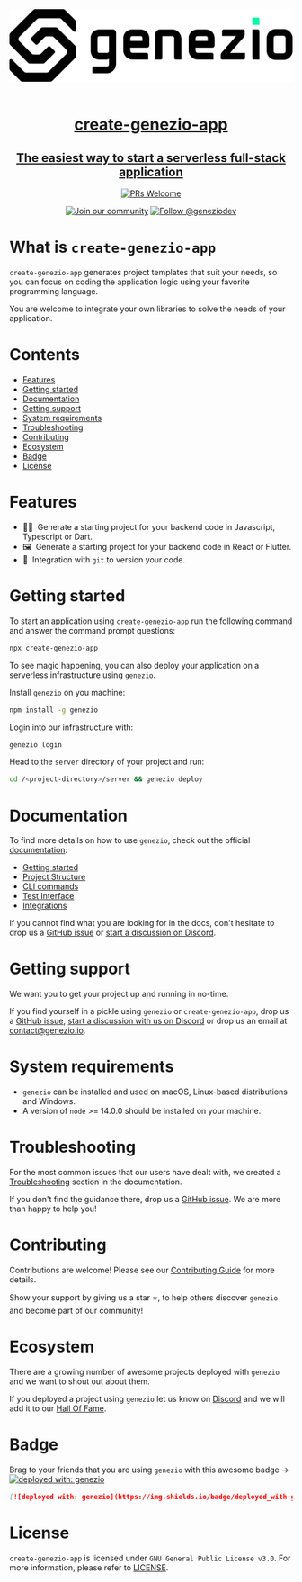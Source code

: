 <div align="center"> <a href="https://genez.io/">

<picture>
  <source media="(prefers-color-scheme: dark)" srcset="https://github.com/genez-io/graphics/raw/HEAD/svg/Logo_Genezio_White.svg">
  <source media="(prefers-color-scheme: light)" srcset="https://github.com/genez-io/graphics/raw/HEAD/svg/Logo_Genezio_Black.svg">
  <img alt="genezio logo" src="https://github.com/genez-io/graphics/raw/HEAD/svg/Logo_Genezio_Black.svg">
</picture>

</div>

<br>

<div align="center">
<h1>create-genezio-app</h1>
<h2>The easiest way to start a serverless full-stack application</h2>
</div>

<div align="center">

<!-- [![npm-downloads](https://img.shields.io/npm/dm/create-genezio-app.svg?style=flat&label=npm-downloads&color=62C353)](https://www.npmjs.com/package/create-genezio-app)

[![npm-version](https://img.shields.io/npm/v/create-genezio-app.svg?style=flat&label=npm-package-version&color=62C353)](https://www.npmjs.com/package/create-genezio-app) -->

[![PRs Welcome](https://img.shields.io/badge/PRs-welcome-brightgreen.svg?style=flat&color=62C353)](https://github.com/Genez-io/create-genezio-app/blob/master/CONTRIBUTING.md)

</div>

<div align="center">

[![Join our community](https://img.shields.io/discord/1024296197575422022?style=social&label=Join%20our%20community%20&logo=discord&labelColor=6A7EC2)](https://discord.gg/uc9H5YKjXv)
[![Follow @geneziodev](https://img.shields.io/twitter/url/https/twitter.com/geneziodev.svg?style=social&label=Follow%20%40geneziodev)](https://twitter.com/geneziodev)

</div>

# What is `create-genezio-app`

`create-genezio-app` generates project templates that suit your needs, so you can focus on coding the application logic using your favorite programming language.

You are welcome to integrate your own libraries to solve the needs of your application.

# Contents
  - [Features](#features)
  - [Getting started](#getting-started)
  - [Documentation](#documentation)
  - [Getting support](#getting-support)
  - [System requirements](#system-requirements)
  - [Troubleshooting](#troubleshooting)
  - [Contributing](#contributing)
  - [Ecosystem](#ecosystem)
  - [Badge](#badge)
  - [License](#license)

# Features

- 👩‍💻&nbsp; Generate a starting project for your backend code in Javascript, Typescript or Dart.
- 🖼️&nbsp; Generate a starting project for your backend code in React or Flutter.
- 🔨&nbsp; Integration with `git` to version your code.

# Getting started

To start an application using `create-genezio-app` run the following command and answer the command prompt questions:

```bash
npx create-genezio-app
```

To see magic happening, you can also deploy your application on a serverless infrastructure using `genezio`.

Install `genezio` on you machine:
```bash
npm install -g genezio
```

Login into our infrastructure with:
```bash
genezio login
```

Head to the `server` directory of your project and run:
```bash
cd /<project-directory>/server && genezio deploy
```

# Documentation

To find more details on how to use `genezio`, check out the official [documentation](https://genez.io/docs):

- [Getting started](https://docs.genez.io/genezio-documentation/getting-started)
- [Project Structure](https://docs.genez.io/genezio-documentation/project-structure)
- [CLI commands](https://docs.genez.io/genezio-documentation/cli-tool)
- [Test Interface](https://docs.genez.io/genezio-documentation/test-interface)
- [Integrations](https://docs.genez.io/genezio-documentation/integrations)

If you cannot find what you are looking for in the docs, don't hesitate to drop us a [GitHub issue](https://github.com/Genez-io/genezio/issues) or [start a discussion on Discord](https://discord.gg/uc9H5YKjXv).

# Getting support

We want you to get your project up and running in no-time.

If you find yourself in a pickle using `genezio` or `create-genezio-app`, drop us a [GitHub issue](https://github.com/Genez-io/create-genezio-app/issues), [start a discussion with us on Discord](https://discord.gg/uc9H5YKjXv) or drop us an email at [contact@genezio.io](contact@genezio.io).

# System requirements

- `genezio` can be installed and used on macOS, Linux-based distributions and Windows.
- A version of `node` >= 14.0.0 should be installed on your machine.

# Troubleshooting

For the most common issues that our users have dealt with, we created a [Troubleshooting](https://docs.genez.io/genezio-documentation/troubleshooting) section in the documentation.

If you don't find the guidance there, drop us a [GitHub issue](https://github.com/Genez-io/create-genezio-app/issues). We are more than happy to help you!

# Contributing

Contributions are welcome! Please see our [Contributing Guide](CONTRIBUTING.md) for more details.

Show your support by giving us a star :star:, to help others discover `genezio` and become part of our community!

# Ecosystem

There are a growing number of awesome projects deployed with `genezio` and we want to shout out about them.

If you deployed a project using `genezio` let us know on [Discord](https://discord.gg/uc9H5YKjXv) and we will add it to our [Hall Of Fame](https://github.com/Genez-io/genezio#hall-of-fame).

# Badge

Brag to your friends that you are using `genezio` with this awesome badge -> [![deployed with: genezio](https://img.shields.io/badge/deployed_with-genezio-6742c1.svg?labelColor=62C353&style=flat)](https://github.com/genez-io/genezio)

```md
[![deployed with: genezio](https://img.shields.io/badge/deployed_with-genezio-6742c1.svg?labelColor=62C353&style=flat)](https://github.com/genez-io/genezio)
```

# License

`create-genezio-app` is licensed under `GNU General Public License v3.0`. For more information, please refer to [LICENSE](LICENSE).
